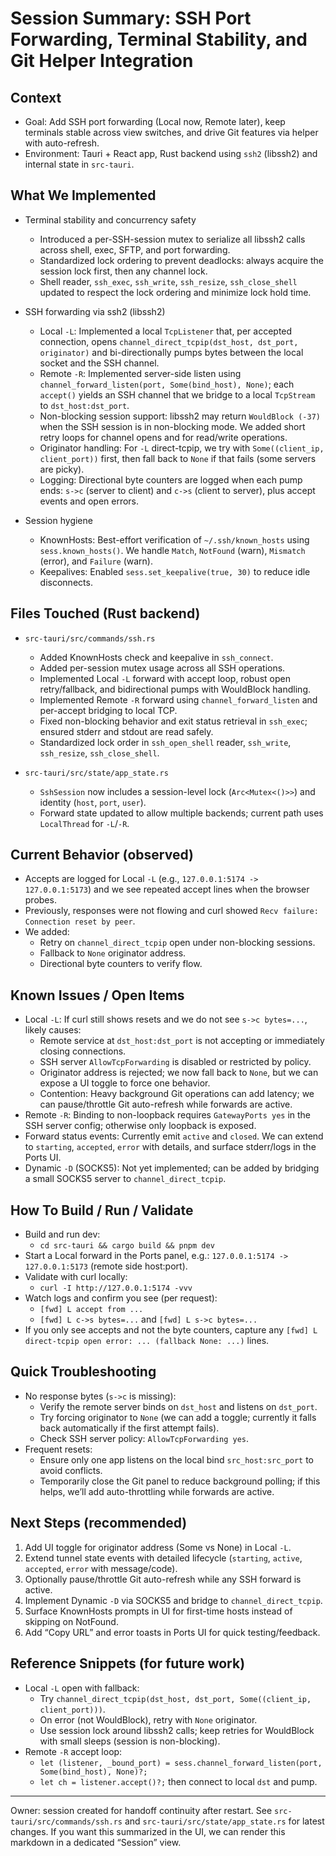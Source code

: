 # Session Summary: SSH Port Forwarding, Terminal Stability, and Git Helper Integration

## Context
- Goal: Add SSH port forwarding (Local now, Remote later), keep terminals stable across view switches, and drive Git features via helper with auto-refresh.
- Environment: Tauri + React app, Rust backend using `ssh2` (libssh2) and internal state in `src-tauri`.

## What We Implemented
- Terminal stability and concurrency safety
  - Introduced a per-SSH-session mutex to serialize all libssh2 calls across shell, exec, SFTP, and port forwarding.
  - Standardized lock ordering to prevent deadlocks: always acquire the session lock first, then any channel lock.
  - Shell reader, `ssh_exec`, `ssh_write`, `ssh_resize`, `ssh_close_shell` updated to respect the lock ordering and minimize lock hold time.

- SSH forwarding via ssh2 (libssh2)
  - Local `-L`: Implemented a local `TcpListener` that, per accepted connection, opens `channel_direct_tcpip(dst_host, dst_port, originator)` and bi-directionally pumps bytes between the local socket and the SSH channel.
  - Remote `-R`: Implemented server-side listen using `channel_forward_listen(port, Some(bind_host), None)`; each `accept()` yields an SSH channel that we bridge to a local `TcpStream` to `dst_host:dst_port`.
  - Non-blocking session support: libssh2 may return `WouldBlock (-37)` when the SSH session is in non-blocking mode. We added short retry loops for channel opens and for read/write operations.
  - Originator handling: For `-L` direct-tcpip, we try with `Some((client_ip, client_port))` first, then fall back to `None` if that fails (some servers are picky).
  - Logging: Directional byte counters are logged when each pump ends: `s->c` (server to client) and `c->s` (client to server), plus accept events and open errors.

- Session hygiene
  - KnownHosts: Best-effort verification of `~/.ssh/known_hosts` using `sess.known_hosts()`. We handle `Match`, `NotFound` (warn), `Mismatch` (error), and `Failure` (warn).
  - Keepalives: Enabled `sess.set_keepalive(true, 30)` to reduce idle disconnects.

## Files Touched (Rust backend)
- `src-tauri/src/commands/ssh.rs`
  - Added KnownHosts check and keepalive in `ssh_connect`.
  - Added per-session mutex usage across all SSH operations.
  - Implemented Local `-L` forward with accept loop, robust open retry/fallback, and bidirectional pumps with WouldBlock handling.
  - Implemented Remote `-R` forward using `channel_forward_listen` and per-accept bridging to local TCP.
  - Fixed non-blocking behavior and exit status retrieval in `ssh_exec`; ensured stderr and stdout are read safely.
  - Standardized lock order in `ssh_open_shell` reader, `ssh_write`, `ssh_resize`, `ssh_close_shell`.

- `src-tauri/src/state/app_state.rs`
  - `SshSession` now includes a session-level lock (`Arc<Mutex<()>>`) and identity (`host`, `port`, `user`).
  - Forward state updated to allow multiple backends; current path uses `LocalThread` for `-L`/`-R`.

## Current Behavior (observed)
- Accepts are logged for Local `-L` (e.g., `127.0.0.1:5174 -> 127.0.0.1:5173`) and we see repeated accept lines when the browser probes.
- Previously, responses were not flowing and curl showed `Recv failure: Connection reset by peer`.
- We added:
  - Retry on `channel_direct_tcpip` open under non-blocking sessions.
  - Fallback to `None` originator address.
  - Directional byte counters to verify flow.

## Known Issues / Open Items
- Local `-L`: If curl still shows resets and we do not see `s->c bytes=...`, likely causes:
  - Remote service at `dst_host:dst_port` is not accepting or immediately closing connections.
  - SSH server `AllowTcpForwarding` is disabled or restricted by policy.
  - Originator address is rejected; we now fall back to `None`, but we can expose a UI toggle to force one behavior.
  - Contention: Heavy background Git operations can add latency; we can pause/throttle Git auto-refresh while forwards are active.
- Remote `-R`: Binding to non-loopback requires `GatewayPorts yes` in the SSH server config; otherwise only loopback is exposed.
- Forward status events: Currently emit `active` and `closed`. We can extend to `starting`, `accepted`, `error` with details, and surface stderr/logs in the Ports UI.
- Dynamic `-D` (SOCKS5): Not yet implemented; can be added by bridging a small SOCKS5 server to `channel_direct_tcpip`.

## How To Build / Run / Validate
- Build and run dev:
  - `cd src-tauri && cargo build && pnpm dev`
- Start a Local forward in the Ports panel, e.g.: `127.0.0.1:5174 -> 127.0.0.1:5173` (remote side host:port).
- Validate with curl locally:
  - `curl -I http://127.0.0.1:5174 -vvv`
- Watch logs and confirm you see (per request):
  - `[fwd] L accept from ...`
  - `[fwd] L c->s bytes=...` and `[fwd] L s->c bytes=...`
- If you only see accepts and not the byte counters, capture any `[fwd] L direct-tcpip open error: ... (fallback None: ...)` lines.

## Quick Troubleshooting
- No response bytes (`s->c` is missing):
  - Verify the remote server binds on `dst_host` and listens on `dst_port`.
  - Try forcing originator to `None` (we can add a toggle; currently it falls back automatically if the first attempt fails).
  - Check SSH server policy: `AllowTcpForwarding yes`.
- Frequent resets:
  - Ensure only one app listens on the local bind `src_host:src_port` to avoid conflicts.
  - Temporarily close the Git panel to reduce background polling; if this helps, we’ll add auto-throttling while forwards are active.

## Next Steps (recommended)
1. Add UI toggle for originator address (Some vs None) in Local `-L`.
2. Extend tunnel state events with detailed lifecycle (`starting`, `active`, `accepted`, `error` with message/code).
3. Optionally pause/throttle Git auto-refresh while any SSH forward is active.
4. Implement Dynamic `-D` via SOCKS5 and bridge to `channel_direct_tcpip`.
5. Surface KnownHosts prompts in UI for first-time hosts instead of skipping on NotFound.
6. Add “Copy URL” and error toasts in Ports UI for quick testing/feedback.

## Reference Snippets (for future work)
- Local `-L` open with fallback:
  - Try `channel_direct_tcpip(dst_host, dst_port, Some((client_ip, client_port)))`.
  - On error (not WouldBlock), retry with `None` originator.
  - Use session lock around libssh2 calls; keep retries for WouldBlock with small sleeps (session is non-blocking).
- Remote `-R` accept loop:
  - `let (listener, _bound_port) = sess.channel_forward_listen(port, Some(bind_host), None)?;`
  - `let ch = listener.accept()?;` then connect to local `dst` and pump.

---

Owner: session created for handoff continuity after restart. See `src-tauri/src/commands/ssh.rs` and `src-tauri/src/state/app_state.rs` for latest changes. If you want this summarized in the UI, we can render this markdown in a dedicated “Session” view.
